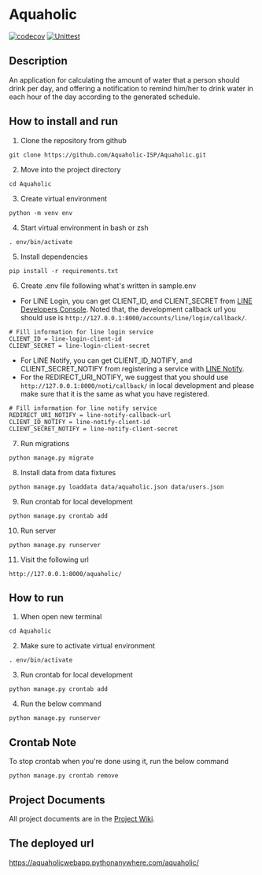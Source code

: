 # Aquaholic
[![codecov](https://codecov.io/gh/Aquaholic-ISP/Aquaholic/branch/main/graph/badge.svg?token=F228E2GSLW)](https://codecov.io/gh/Aquaholic-ISP/Aquaholic)
[![Unittest](https://github.com/Aquaholic-ISP/Aquaholic/actions/workflows/aquaholic-app.yml/badge.svg)](https://github.com/Aquaholic-ISP/Aquaholic/actions/workflows/aquaholic-app.yml)

## Description

An application for calculating the amount of water that a person should drink per day, 
and offering a notification to remind him/her to drink water in each hour of the day
according to the generated schedule.

## How to install and run
1. Clone the repository from github
```
git clone https://github.com/Aquaholic-ISP/Aquaholic.git
```
2. Move into the project directory
```
cd Aquaholic
```
3. Create virtual environment
```
python -m venv env
```
4. Start virtual environment in bash or zsh
```
. env/bin/activate
```
5. Install dependencies
```
pip install -r requirements.txt
```
6. Create .env file following what's written in sample.env
- For LINE Login, you can get CLIENT_ID, and CLIENT_SECRET from [LINE Developers Console](https://developers.line.biz/console/).
Noted that, the development callback url you should use is ```http://127.0.0.1:8000/accounts/line/login/callback/```.
```
# Fill information for line login service
CLIENT_ID = line-login-client-id
CLIENT_SECRET = line-login-client-secret
```
- For LINE Notify, you can get CLIENT_ID_NOTIFY, and CLIENT_SECRET_NOTIFY from registering a service with
[LINE Notify](https://notify-bot.line.me/my/services/).
- For the REDIRECT_URI_NOTIFY, we suggest that you should use ```http://127.0.0.1:8000/noti/callback/``` in local development 
and please make sure that it is the same as what you have registered.


```
# Fill information for line notify service
REDIRECT_URI_NOTIFY = line-notify-callback-url
CLIENT_ID_NOTIFY = line-notify-client-id
CLIENT_SECRET_NOTIFY = line-notify-client-secret
```
7. Run migrations 
```
python manage.py migrate
```
8. Install data from data fixtures
```
python manage.py loaddata data/aquaholic.json data/users.json
```
9. Run crontab for local development 
```
python manage.py crontab add
```
10. Run server 
```
python manage.py runserver
```
11. Visit the following url
```
http://127.0.0.1:8000/aquaholic/
```

## How to run
1. When open new terminal
```
cd Aquaholic
```

2. Make sure to activate virtual environment 
```
. env/bin/activate
```
3. Run crontab for local development 
```
python manage.py crontab add
```
4. Run the below command
```
python manage.py runserver
```


## Crontab Note
To stop crontab when you're done using it, run the below command
```
python manage.py crontab remove
```


## Project Documents

All project documents are in the [Project Wiki](../../wiki/Home).

## The deployed url

https://aquaholicwebapp.pythonanywhere.com/aquaholic/

